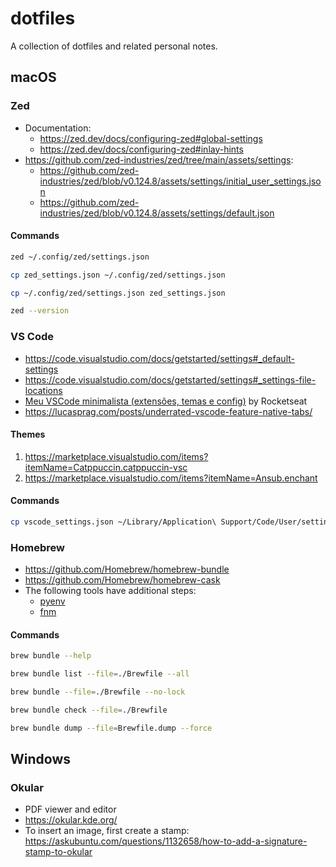 # dotfiles

A collection of dotfiles and related personal notes.

## macOS

### Zed

- Documentation:
  - https://zed.dev/docs/configuring-zed#global-settings
  - https://zed.dev/docs/configuring-zed#inlay-hints
- https://github.com/zed-industries/zed/tree/main/assets/settings:
  - https://github.com/zed-industries/zed/blob/v0.124.8/assets/settings/initial_user_settings.json
  - https://github.com/zed-industries/zed/blob/v0.124.8/assets/settings/default.json

#### Commands

```bash
zed ~/.config/zed/settings.json
```

```bash
cp zed_settings.json ~/.config/zed/settings.json
```

```bash
cp ~/.config/zed/settings.json zed_settings.json
```

```bash
zed --version
```

### VS Code

- https://code.visualstudio.com/docs/getstarted/settings#_default-settings
- https://code.visualstudio.com/docs/getstarted/settings#_settings-file-locations
- [Meu VSCode minimalista (extensões, temas e config)](https://youtu.be/TW3KoPkuWEA?feature=shared) by Rocketseat
- https://lucasprag.com/posts/underrated-vscode-feature-native-tabs/

#### Themes

1. https://marketplace.visualstudio.com/items?itemName=Catppuccin.catppuccin-vsc
2. https://marketplace.visualstudio.com/items?itemName=Ansub.enchant

#### Commands

```bash
cp vscode_settings.json ~/Library/Application\ Support/Code/User/settings.json
```

### Homebrew

- https://github.com/Homebrew/homebrew-bundle
- https://github.com/Homebrew/homebrew-cask
- The following tools have additional steps:
  - [pyenv](https://github.com/pyenv/pyenv?tab=readme-ov-file#homebrew-in-macos)
  - [fnm](https://github.com/Schniz/fnm?tab=readme-ov-file#using-homebrew-macoslinux)

#### Commands

```bash
brew bundle --help
```

```bash
brew bundle list --file=./Brewfile --all
```

```bash
brew bundle --file=./Brewfile --no-lock
```

```bash
brew bundle check --file=./Brewfile
```

```bash
brew bundle dump --file=Brewfile.dump --force
```

## Windows

### Okular

- PDF viewer and editor
- https://okular.kde.org/
- To insert an image, first create a stamp: https://askubuntu.com/questions/1132658/how-to-add-a-signature-stamp-to-okular
